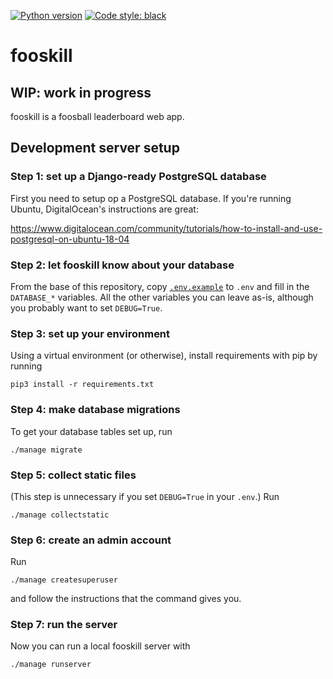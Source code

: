 [![Python version](https://img.shields.io/badge/python-3.6%20|%203.7-blue.svg)](https://github.com/mwiens91/fooskill)
[![Code style: black](https://img.shields.io/badge/code%20style-black-000000.svg)](https://github.com/ambv/black)

# fooskill

## WIP: work in progress

fooskill is a foosball leaderboard web app.

## Development server setup

### Step 1: set up a Django-ready PostgreSQL database

First you need to setup op a PostgreSQL database. If you're running
Ubuntu, DigitalOcean's instructions are great:

https://www.digitalocean.com/community/tutorials/how-to-install-and-use-postgresql-on-ubuntu-18-04

### Step 2: let fooskill know about your database

From the base of this repository, copy [`.env.example`](.env.example) to
`.env` and fill in the `DATABASE_*` variables. All the other variables
you can leave as-is, although you probably want to set `DEBUG=True`.

### Step 3: set up your environment

Using a virtual environment (or otherwise), install requirements with
pip by running

```
pip3 install -r requirements.txt
```

### Step 4: make database migrations

To get your database tables set up, run

```
./manage migrate
```

### Step 5: collect static files

(This step is unnecessary if you set `DEBUG=True` in your `.env`.) Run

```
./manage collectstatic
```

### Step 6: create an admin account

Run

```
./manage createsuperuser
```

and follow the instructions that the command gives you.

### Step 7: run the server

Now you can run a local fooskill server with

```
./manage runserver
```
